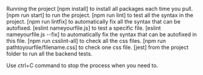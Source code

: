 Running the project
[npm install] to install all packages each time you pull.
[npm run start] to run the project.
[npm run lint] to test all the syntax in the project.
[npm run lintfix] to automatically fix all the syntax that can be autofixed.
[eslint nameyourfile.js] to test a specific file.
[eslint nameyourfile.js --fix] to automatically fix the syntax that can be autofixed in this file.
[npm run  csslint-all] to check all the css files.
[npm run  pathtoyourfile/filename.css] to check one css file.
[jest] from the project folder to run all the backend tests.

Use ctrl+C command to stop the process when you need to.